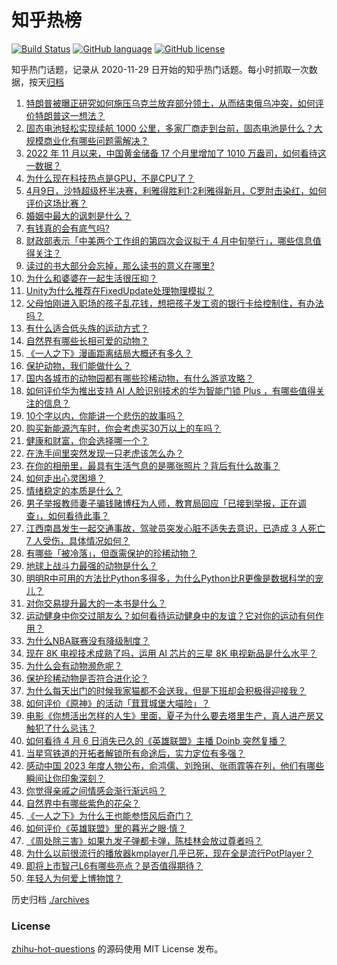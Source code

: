 # 知乎热榜
[![Build Status](https://github.com/ToWeLong/zhihu-hot-questions/workflows/CI/badge.svg)](https://github.com/ToWeLong/zhihu-hot-questions/actions)
[![GitHub language](https://img.shields.io/badge/language-golang-orange.svg)](https://golang.org/)
[![GitHub license](https://img.shields.io/github/license/ToWeLong/zhihu-hot-questions)](https://github.com/ToWeLong/zhihu-hot-questions/blob/main/LICENSE)

知乎热门话题，记录从 2020-11-29 日开始的知乎热门话题。每小时抓取一次数据，按天[归档](./archives)

<!-- BEGIN -->

1. [特朗普被曝正研究如何施压乌克兰放弃部分领土，从而结束俄乌冲突，如何评价特朗普这一想法？](https://www.zhihu.com/question/652209049)
1. [固态电池轻松实现续航 1000 公里，多家厂商走到台前，固态电池是什么？大规模商业化有哪些问题需解决？](https://www.zhihu.com/question/652186190)
1. [2022 年 11 月以来，中国黄金储备 17 个月里增加了 1010 万盎司，如何看待这一数据？](https://www.zhihu.com/question/652181205)
1. [为什么现在科技热点是GPU，不是CPU了？](https://www.zhihu.com/question/651936550)
1. [4月9日，沙特超级杯半决赛，利雅得胜利1:2利雅得新月，C罗肘击染红，如何评价这场比赛？](https://www.zhihu.com/question/652309401)
1. [婚姻中最大的讽刺是什么？](https://www.zhihu.com/question/651343148)
1. [有钱真的会有底气吗?](https://www.zhihu.com/question/652080225)
1. [财政部表示「中美两个工作组的第四次会议拟于 4 月中旬举行」，哪些信息值得关注？](https://www.zhihu.com/question/652244579)
1. [读过的书大部分会忘掉，那么读书的意义在哪里?](https://www.zhihu.com/question/652241693)
1. [为什么和婆婆在一起生活很压抑？](https://www.zhihu.com/question/649054028)
1. [Unity为什么推荐在FixedUpdate处理物理模拟？](https://www.zhihu.com/question/642445192)
1. [父母怕刚进入职场的孩子乱花钱，想把孩子发工资的银行卡给控制住，有办法吗？](https://www.zhihu.com/question/651970961)
1. [有什么适合低头族的运动方式？](https://www.zhihu.com/question/652313241)
1. [自然界有哪些长相可爱的动物？](https://www.zhihu.com/question/28248719)
1. [《一人之下》漫画距离结局大概还有多久？](https://www.zhihu.com/question/651567832)
1. [保护动物，我们能做什么？](https://www.zhihu.com/question/652314134)
1. [国内各城市的动物园都有哪些珍稀动物，有什么游览攻略？](https://www.zhihu.com/question/516517746)
1. [如何评价华为推出支持 AI 人脸识别技术的华为智能门锁 Plus ，有哪些值得关注的信息？](https://www.zhihu.com/question/652312311)
1. [10个字以内，你能讲一个悲伤的故事吗？](https://www.zhihu.com/question/652241723)
1. [购买新能源汽车时，你会考虑买30万以上的车吗？](https://www.zhihu.com/question/652195889)
1. [健康和财富，你会选择哪一个？](https://www.zhihu.com/question/651335676)
1. [在洗手间里突然发现一只老虎该怎么办？](https://www.zhihu.com/question/648128414)
1. [在你的相册里，最具有生活气息的是哪张照片？背后有什么故事？](https://www.zhihu.com/question/613886795)
1. [如何走出心灵困境？](https://www.zhihu.com/question/652298641)
1. [情绪稳定的本质是什么？](https://www.zhihu.com/question/607297046)
1. [男子举报教师妻子骗钱赌博枉为人师，教育局回应「已接到举报，正在调查」，如何看待此事？](https://www.zhihu.com/question/652082204)
1. [江西南昌发生一起交通事故，驾驶员突发心脏不适失去意识，已造成 3 人死亡 7 人受伤，具体情况如何？](https://www.zhihu.com/question/652200420)
1. [有哪些「被冷落」，但亟需保护的珍稀动物？](https://www.zhihu.com/question/650681013)
1. [地球上战斗力最强的动物是什么？](https://www.zhihu.com/question/650083119)
1. [明明R中可用的方法比Python多得多，为什么Python比R更像是数据科学的宠儿？](https://www.zhihu.com/question/637441452)
1. [对你交易提升最大的一本书是什么？](https://www.zhihu.com/question/651942944)
1. [运动健身中你交过朋友么？如何看待运动健身中的友谊？它对你的运动有何作用？](https://www.zhihu.com/question/651436051)
1. [为什么NBA联赛没有降级制度？](https://www.zhihu.com/question/439863351)
1. [现在 8K 电视技术成熟了吗，运用 AI 芯片的三星 8K 电视新品是什么水平？](https://www.zhihu.com/question/652248514)
1. [为什么会有动物濒危呢？](https://www.zhihu.com/question/652280495)
1. [保护珍稀动物是否符合进化论？](https://www.zhihu.com/question/31195477)
1. [为什么每天出门的时候我家猫都不会送我，但是下班却会积极得迎接我？](https://www.zhihu.com/question/649237609)
1. [如何评价《原神》的活动「茸茸城堡大喵险」？](https://www.zhihu.com/question/651952242)
1. [电影《你想活出怎样的人生》里面，夏子为什么要去塔里生产，真人进产房又触犯了什么忌讳？](https://www.zhihu.com/question/651605649)
1. [如何看待 4 月 6 日消失已久的《英雄联盟》主播 Doinb 突然复播？](https://www.zhihu.com/question/652057567)
1. [当星穹铁道的开拓者解锁所有命途后，实力定位有多强？](https://www.zhihu.com/question/651094209)
1. [感动中国 2023 年度人物公布，俞鸿儒、刘玲琍、张雨霏等在列，他们有哪些瞬间让你印象深刻？](https://www.zhihu.com/question/652253057)
1. [你觉得亲戚之间情感会渐行渐远吗？](https://www.zhihu.com/question/651685310)
1. [自然界中有哪些紫色的花朵？](https://www.zhihu.com/question/652235994)
1. [《一人之下》为什么王也能参悟风后奇门？](https://www.zhihu.com/question/394091871)
1. [如何评价《英雄联盟》里的暮光之眼·慎？](https://www.zhihu.com/question/269767725)
1. [《周处除三害》如果九发子弹都卡弹，陈桂林会放过尊者吗？](https://www.zhihu.com/question/650888065)
1. [为什么以前很流行的播放器kmplayer几乎已死，现在全是流行PotPlayer？](https://www.zhihu.com/question/651412231)
1. [即将上市智己L6有哪些亮点？是否值得期待？](https://www.zhihu.com/question/652137638)
1. [年轻人为何爱上博物馆？](https://www.zhihu.com/question/652025201)

<!-- END -->

历史归档 [./archives](./archives)


### License
[zhihu-hot-questions](https://github.com/towelong/zhihu-hot-questions) 的源码使用 MIT License 发布。